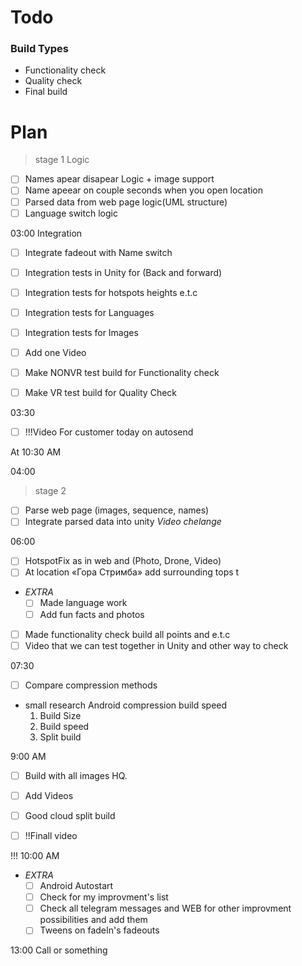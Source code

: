 # Todo 

### Build Types

- Functionality check
- Quality check 
- Final build

# Plan
> stage 1 Logic

- [ ] Names apear disapear Logic + image support
- [ ] Name apeear on couple seconds when you open location
- [ ] Parsed data from web page logic(UML structure)
- [ ] Language switch logic

03:00  Integration

- [ ] Integrate fadeout with Name switch
- [ ] Integration tests in Unity for (Back and forward)
- [ ] Integration tests for hotspots heights e.t.c 
- [ ] Integration tests for Languages
- [ ] Integration tests for Images

- [ ] Add one Video 
- [ ] Make NONVR test build for Functionality check 
- [ ] Make VR test build for Quality Check

03:30 

- [ ] !!!Video For customer today on autosend 

At 10:30 AM 

04:00 

> stage 2	

- [ ] Parse web page (images, sequence, names)
- [ ] Integrate parsed data into unity *Video chelange*

06:00

- [ ] HotspotFix as in web and (Photo, Drone, Video)
- [ ] At location «Гора Стримба»  add surrounding tops
t
- *EXTRA*
	- [ ]  Made language work
	- [ ]  Add fun facts and photos

- [ ]  Made functionality check build all points and e.t.c
- [ ]  Video that we can test together in Unity and other way to check

07:30 


- [ ] Compare compression methods 
 - small research Android compression build speed
	1. Build Size
	2. Build speed
	3. Split build

9:00 AM

- [ ] Build with all images HQ.
- [ ] Add Videos
- [ ] Good cloud split build

- [ ] !!Finall video

!!! 10:00 AM

- *EXTRA*
	- [ ]  Android Autostart
	- [ ] Check for my improvment's list
	- [ ] Check all telegram messages and WEB for other improvment possibilities and add them
	- [ ] Tweens on fadeIn's fadeouts

13:00 Call or something
